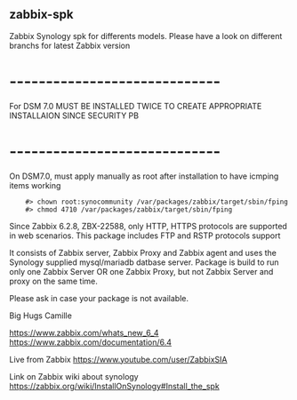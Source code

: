 ## zabbix-spk

Zabbix Synology spk for differents models. Please have a look on different branchs for latest Zabbix version

# -----------------------------
For DSM 7.0 MUST BE INSTALLED TWICE TO CREATE APPROPRIATE INSTALLAION SINCE SECURITY PB 
# -----------------------------

On DSM7.0, must apply manually as root after installation to have icmping items working
		
		#> chown root:synocommunity /var/packages/zabbix/target/sbin/fping
		#> chmod 4710 /var/packages/zabbix/target/sbin/fping

Since Zabbix 6.2.8, ZBX-22588, only HTTP, HTTPS protocols are supported in web scenarios. This package includes FTP and RSTP protocols support


It consists of Zabbix server, Zabbix Proxy and Zabbix agent and uses the Synology supplied mysql/mariadb datbase server. 
Package is build to run only one Zabbix Server OR one Zabbix Proxy, but not Zabbix Server and proxy on the same time.

Please ask in case your package is not available.


Big Hugs
Camille


https://www.zabbix.com/whats_new_6_4
https://www.zabbix.com/documentation/6.4



Live from Zabbix 
https://www.youtube.com/user/ZabbixSIA

Link on Zabbix wiki about synology
https://zabbix.org/wiki/InstallOnSynology#Install_the_spk
